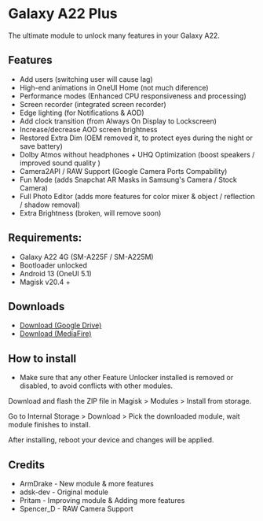 # Galaxy A22 Plus
The ultimate module to unlock many features in your Galaxy A22.
## Features
- Add users (switching user will cause lag)
- High-end animations in OneUI Home (not much diference)
- Performance modes (Enhanced CPU responsiveness and processing)
- Screen recorder (integrated screen recorder)
- Edge lighting (for Notifications & AOD)
- Add clock transition (from Always On Display to Lockscreen)
- Increase/decrease AOD screen brightness
- Restored Extra Dim (OEM removed it, to protect eyes during the night or save battery)
- Dolby Atmos without headphones + UHQ Optimization (boost speakers / improved sound quality )
- Camera2API / RAW Support (Google Camera Ports Compability)
- Fun Mode (adds Snapchat AR Masks in Samsung's Camera / Stock Camera)
- Full Photo Editor (adds more features for color mixer & object / reflection / shadow removal)
- Extra Brightness (broken, will remove soon)
## Requirements:
- Galaxy A22 4G (SM-A225F / SM-A225M)
- Bootloader unlocked
- Android 13 (OneUI 5.1)
- Magisk v20.4 +
## Downloads
- [Download (Google Drive)](https://drive.google.com/file/d/11F9zgVTPomZbdDDxEYe-2Q6n-V7GOqlg/view?usp=drivesdk)
- [Download (MediaFire)](https://www.mediafire.com/file/o2t7hil2o0bl4iy/GalaxyA22Plus_v1.0.zip/file)
## How to install
- Make sure that any other Feature Unlocker installed is removed or disabled, to avoid conflicts with other modules.

Download and flash the ZIP file in Magisk > Modules > Install from storage.

Go to Internal Storage > Download > Pick the downloaded module, wait module finishes to install.

After installing, reboot your device and changes will be applied.
## Credits
- ArmDrake  - New module & more features
- adsk-dev  - Original module
- Pritam    - Improving module & Adding more features
- Spencer_D - RAW Camera Support

